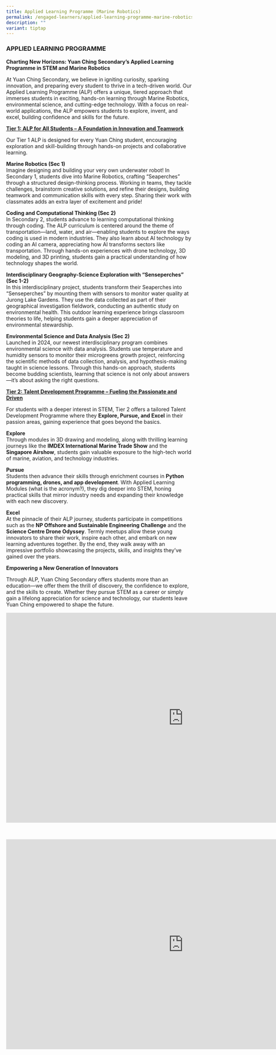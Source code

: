 ```yaml
---
title: Applied Learning Programme (Marine Robotics)
permalink: /engaged-learners/applied-learning-programme-marine-robotics/
description: ""
variant: tiptap
---
```

<h3>APPLIED LEARNING PROGRAMME</h3>
<p><strong>Charting New Horizons: Yuan Ching Secondary’s Applied Learning Programme in STEM and Marine Robotics</strong>
</p>
<p>At Yuan Ching Secondary, we believe in igniting curiosity, sparking innovation,
and preparing every student to thrive in a tech-driven world. Our Applied
Learning Programme (ALP) offers a unique, tiered approach that immerses
students in exciting, hands-on learning through Marine Robotics, environmental
science, and cutting-edge technology. With a focus on real-world applications,
the ALP empowers students to explore, invent, and excel, building confidence
and skills for the future.</p>
<p><strong><u>Tier 1: ALP for All Students – A Foundation in Innovation and Teamwork</u></strong>
</p>
<p>Our Tier 1 ALP is designed for every Yuan Ching student, encouraging exploration
and skill-building through hands-on projects and collaborative learning.</p>
<p><strong>Marine Robotics (Sec 1)</strong>
<br>Imagine designing and building your very own underwater robot! In Secondary
1, students dive into Marine Robotics, crafting “Seaperches” through a
structured design-thinking process. Working in teams, they tackle challenges,
brainstorm creative solutions, and refine their designs, building teamwork
and communication skills with every step. Sharing their work with classmates
adds an extra layer of excitement and pride!</p>
<p><strong>Coding and Computational Thinking (Sec 2)</strong>
<br>In Secondary 2, students advance to learning computational thinking through
coding. The ALP curriculum is centered around the theme of transportation—land,
water, and air—enabling students to explore the ways coding is used in
modern industries. They also learn about AI technology by coding an AI
camera, appreciating how AI transforms sectors like transportation. Through
hands-on experiences with drone technology, 3D modeling, and 3D printing,
students gain a practical understanding of how technology shapes the world.</p>
<p><strong>Interdisciplinary Geography-Science Exploration with “Senseperches” (Sec 1-2)</strong>
<br>In this interdisciplinary project, students transform their Seaperches
into “Senseperches” by mounting them with sensors to monitor water quality
at Jurong Lake Gardens. They use the data collected as part of their geographical
investigation fieldwork, conducting an authentic study on environmental
health. This outdoor learning experience brings classroom theories to life,
helping students gain a deeper appreciation of environmental stewardship.</p>
<p><strong>Environmental Science and Data Analysis (Sec 2)</strong>
<br>Launched in 2024, our newest interdisciplinary program combines environmental
science with data analysis. Students use temperature and humidity sensors
to monitor their microgreens growth project, reinforcing the scientific
methods of data collection, analysis, and hypothesis-making taught in science
lessons. Through this hands-on approach, students become budding scientists,
learning that science is not only about answers—it’s about asking the right
questions.</p>
<p><strong><u>Tier 2: Talent Development Programme – Fueling the Passionate and Driven</u></strong>
</p>
<p>For students with a deeper interest in STEM, Tier 2 offers a tailored
Talent Development Programme where they <strong>Explore, Pursue, and Excel</strong> in
their passion areas, gaining experience that goes beyond the basics.</p>
<p><strong>Explore</strong>
<br>Through modules in 3D drawing and modeling, along with thrilling learning
journeys like the <strong>IMDEX International Marine Trade Show</strong> and
the <strong>Singapore Airshow</strong>, students gain valuable exposure
to the high-tech world of marine, aviation, and technology industries.</p>
<p><strong>Pursue</strong>
<br>Students then advance their skills through enrichment courses in <strong>Python programming, drones, and app development</strong>.
With Applied Learning Modules (what is the acronym?), they dig deeper into
STEM, honing practical skills that mirror industry needs and expanding
their knowledge with each new discovery.</p>
<p><strong>Excel</strong>
<br>At the pinnacle of their ALP journey, students participate in competitions
such as the <strong>NP Offshore and Sustainable Engineering Challenge</strong> and
the <strong>Science Centre Drone Odyssey</strong>. Termly meetups allow
these young innovators to share their work, inspire each other, and embark
on new learning adventures together. By the end, they walk away with an
impressive portfolio showcasing the projects, skills, and insights they’ve
gained over the years.</p>
<p><strong>Empowering a New Generation of Innovators</strong>
</p>
<p>Through ALP, Yuan Ching Secondary offers students more than an education—we
offer them the thrill of discovery, the confidence to explore, and the
skills to create. Whether they pursue STEM as a career or simply gain a
lifelong appreciation for science and technology, our students leave Yuan
Ching empowered to shape the future.</p>
<p></p>
<div class="iframe-wrapper">
<iframe height="569" width="960" allowfullscreen="true" frameborder="0" src="https://docs.google.com/presentation/d/e/2PACX-1vSBYAUQ0c8-Sud43eOIqSvcfWlvBHWsXYccjmi5P2JAkjLeQuPJ2uF-y-2WnASvoNRuUqWFWMP9XiIB/embed?start=false&amp;loop=false&amp;delayms=3000"></iframe>
</div>
<p>&nbsp;</p>
<div class="iframe-wrapper">
<iframe height="569" width="960" allowfullscreen="true" frameborder="0" src="https://docs.google.com/presentation/d/e/2PACX-1vT37WSQFisnHN4WSMXRkNZsBKEceB0_h0NEKVWCtWlMaiL45InaWwwNZQEwGmVOUUzIitaX0cmoQDhl/embed?start=false&amp;loop=false&amp;delayms=3000"></iframe>
</div>
<p></p>